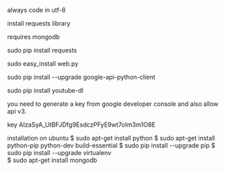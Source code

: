 always code in utf-8

install requests library

requires mongodb

sudo pip install requests

sudo easy_install web.py

sudo pip install --upgrade google-api-python-client

sudo pip install youtube-dl


you need to generate a key from google developer console and also allow api v3.

key AIzaSyA_UtBFJDfg9EsdczPFyE9wt7oIm3m1O8E


installation on ubuntu
$ sudo apt-get install python
$ sudo apt-get install python-pip python-dev build-essential 
$ sudo pip install --upgrade pip 
$ sudo pip install --upgrade virtualenv  
$ sudo apt-get install mongodb
